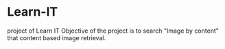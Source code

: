 # Learn-IT
project of Learn IT
Objective of the project is to search "Image by content" that content based image retrieval.

